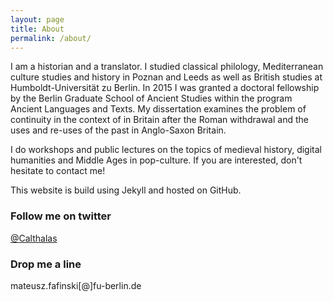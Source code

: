 ```yaml
---
layout: page
title: About
permalink: /about/
---
```


I am a historian and a translator. I studied classical philology, Mediterranean culture studies and history in Poznan and Leeds as well as British studies at Humboldt-Universität zu Berlin. In 2015 I was granted a doctoral fellowship by the Berlin Graduate School of Ancient Studies within the program Ancient Languages and Texts. My dissertation examines the problem of continuity in the context of in Britain after the Roman withdrawal and the uses and re-uses of the past in Anglo-Saxon Britain.

I do workshops and public lectures on the topics of medieval history, digital humanities and Middle Ages in pop-culture. If you are interested, don't hesitate to contact me!

This website is build using Jekyll and hosted on GitHub.

### Follow me on twitter

[@Calthalas](https://twitter.com/Calthalas)

### Drop me a line

mateusz.fafinski[@]fu-berlin.de
